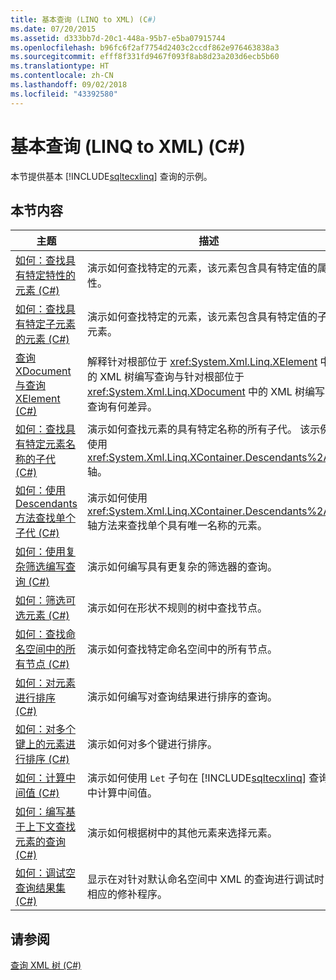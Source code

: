 ```yaml
---
title: 基本查询 (LINQ to XML) (C#)
ms.date: 07/20/2015
ms.assetid: d333bb7d-20c1-448a-95b7-e5ba07915744
ms.openlocfilehash: b96fc6f2af7754d2403c2ccdf862e976463838a3
ms.sourcegitcommit: efff8f331fd9467f093f8ab8d23a203d6ecb5b60
ms.translationtype: HT
ms.contentlocale: zh-CN
ms.lasthandoff: 09/02/2018
ms.locfileid: "43392580"
---
```

# <a name="basic-queries-linq-to-xml-c"></a>基本查询 (LINQ to XML) (C#)
本节提供基本 [!INCLUDE[sqltecxlinq](~/includes/sqltecxlinq-md.md)] 查询的示例。  
  
## <a name="in-this-section"></a>本节内容  
  
|主题|描述|  
|-----------|-----------------|  
|[如何：查找具有特定特性的元素 (C#)](../../../../csharp/programming-guide/concepts/linq/how-to-find-an-element-with-a-specific-attribute.md)|演示如何查找特定的元素，该元素包含具有特定值的属性。|  
|[如何：查找具有特定子元素的元素 (C#)](../../../../csharp/programming-guide/concepts/linq/how-to-find-an-element-with-a-specific-child-element.md)|演示如何查找特定的元素，该元素包含具有特定值的子元素。|  
|[查询 XDocument 与查询 XElement (C#)](../../../../csharp/programming-guide/concepts/linq/querying-an-xdocument-vs-querying-an-xelement.md)|解释针对根部位于 <xref:System.Xml.Linq.XElement> 中的 XML 树编写查询与针对根部位于 <xref:System.Xml.Linq.XDocument> 中的 XML 树编写查询有何差异。|  
|[如何：查找具有特定元素名称的子代 (C#)](../../../../csharp/programming-guide/concepts/linq/how-to-find-descendants-with-a-specific-element-name.md)|演示如何查找元素的具有特定名称的所有子代。 该示例使用 <xref:System.Xml.Linq.XContainer.Descendants%2A> 轴。|  
|[如何：使用 Descendants 方法查找单个子代 (C#)](../../../../csharp/programming-guide/concepts/linq/how-to-find-a-single-descendant-using-the-descendants-method.md)|演示如何使用 <xref:System.Xml.Linq.XContainer.Descendants%2A> 轴方法来查找单个具有唯一名称的元素。|  
|[如何：使用复杂筛选编写查询 (C#)](../../../../csharp/programming-guide/concepts/linq/how-to-write-queries-with-complex-filtering.md)|演示如何编写具有更复杂的筛选器的查询。|  
|[如何：筛选可选元素 (C#)](../../../../csharp/programming-guide/concepts/linq/how-to-filter-on-an-optional-element.md)|演示如何在形状不规则的树中查找节点。|  
|[如何：查找命名空间中的所有节点 (C#)](../../../../csharp/programming-guide/concepts/linq/how-to-find-all-nodes-in-a-namespace.md)|演示如何查找特定命名空间中的所有节点。|  
|[如何：对元素进行排序 (C#)](../../../../csharp/programming-guide/concepts/linq/how-to-sort-elements.md)|演示如何编写对查询结果进行排序的查询。|  
|[如何：对多个键上的元素进行排序 (C#)](../../../../csharp/programming-guide/concepts/linq/how-to-sort-elements-on-multiple-keys.md)|演示如何对多个键进行排序。|  
|[如何：计算中间值 (C#)](../../../../csharp/programming-guide/concepts/linq/how-to-calculate-intermediate-values.md)|演示如何使用 `Let` 子句在 [!INCLUDE[sqltecxlinq](~/includes/sqltecxlinq-md.md)] 查询中计算中间值。|  
|[如何：编写基于上下文查找元素的查询 (C#)](../../../../csharp/programming-guide/concepts/linq/how-to-write-a-query-that-finds-elements-based-on-context.md)|演示如何根据树中的其他元素来选择元素。|  
|[如何：调试空查询结果集 (C#)](../../../../csharp/programming-guide/concepts/linq/how-to-debug-empty-query-results-sets.md)|显示在对针对默认命名空间中 XML 的查询进行调试时相应的修补程序。|  
  
## <a name="see-also"></a>请参阅  
 [查询 XML 树 (C#)](../../../../csharp/programming-guide/concepts/linq/querying-xml-trees.md)
